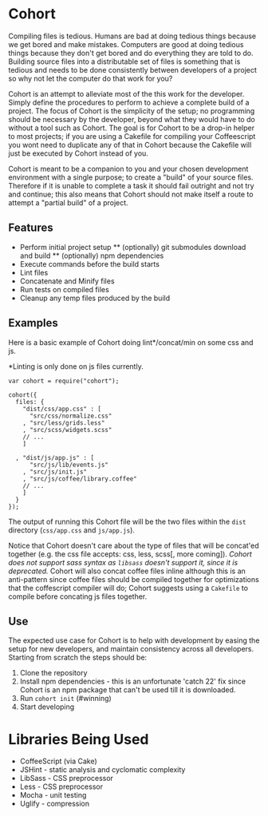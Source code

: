 # Cohort

Compiling files is tedious. Humans are bad at doing tedious things because we get bored and make mistakes. Computers are good at doing tedious things because they don't get bored and do everything they are told to do. Building source files into a distributable set of files is something that is tedious and needs to be done consistently between developers of a project so why not let the computer do that work for you?

Cohort is an attempt to alleviate most of the this work for the developer. Simply define the procedures to perform to achieve a complete build of a project. The focus of Cohort is the simplicity of the setup; no programming should be necessary by the developer, beyond what they would have to do without a tool such as Cohort. The goal is for Cohort to be a drop-in helper to most projects; if you are using a Cakefile for compiling your Coffeescript you wont need to duplicate any of that in Cohort because the Cakefile will just be executed by Cohort instead of you.

Cohort is meant to be a companion to you and your chosen development environment with a single purpose; to create a "build" of your source files. Therefore if it is unable to complete a task it should fail outright and not try and continue; this also means that Cohort should not make itself a route to attempt a "partial build" of a project.

## Features

* Perform initial project setup
** (optionally) git submodules download and build
** (optionally) npm dependencies
* Execute commands before the build starts
* Lint files
* Concatenate and Minify files
* Run tests on compiled files
* Cleanup any temp files produced by the build

## Examples

Here is a basic example of Cohort doing lint*/concat/min on some css and js. 

 *Linting is only done on js files currently.

    var cohort = require("cohort");

    cohort({
      files: {
        "dist/css/app.css" : [
          "src/css/normalize.css"
        , "src/less/grids.less"
        , "src/scss/widgets.scss"
        // ...
        ]

      , "dist/js/app.js" : [
          "src/js/lib/events.js"
        , "src/js/init.js"
        , "src/js/coffee/library.coffee"
        // ...
        ]
      }
    });

The output of running this Cohort file will be the two files within the `dist` directory (`css/app.css` and `js/app.js`).

Notice that Cohort doesn't care about the type of files that will be concat'ed together (e.g. the css file accepts: css, less, scss[, more coming]). *Cohort does not support sass syntax as `libsass` doesn't support it, since it is deprecated.* Cohort will also concat coffee files inline although this is an anti-pattern since coffee files should be compiled together for optimizations that the coffescript compiler will do; Cohort suggests using a `Cakefile` to compile before concating js files together.

## Use

The expected use case for Cohort is to help with development by easing the setup for new developers, and maintain consistency across all developers. Starting from scratch the steps should be:

1. Clone the repository
2. Install npm dependencies - this is an unfortunate 'catch 22' fix since Cohort is an npm package that can't be used till it is downloaded.
3. Run `cohort init` (#winning)
4. Start developing

# Libraries Being Used

* CoffeeScript (via Cake)
* JSHint - static analysis and cyclomatic complexity
* LibSass - CSS preprocessor
* Less - CSS preprocessor
* Mocha - unit testing
* Uglify - compression

